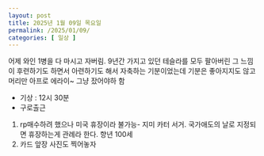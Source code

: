 ```yaml
---
layout: post
title: 2025년 1월 09일 목요일
permalink: /2025/01/09/
categories: [ 일상 ]
---
```

어제 와인 1병을 다 마시고 자버림. 9년간 가지고 있던 테슬라를 모두 팔아버린 그 느낌이 후련하기도 하면서 아련하기도 해서 자축하는 기분이었는데 기분은 좋아지지도 않고 머리만 아프로 에라이~ 그냥 잤어야하 함<br/>
- 기상 : 12시 30분<br/>
- 구로출근<br/>
1. rp매수하려 했으나 미국 휴장이라 불가능- 지미 카터 서거. 국가애도의 날로 지정되면 휴장하는게 관례라 한다. 향년 100세<br/>
2. 카드 앞장 사진도 찍어놓자